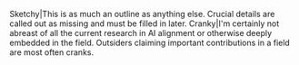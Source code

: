 Sketchy|This is as much an outline as anything else. Crucial details are called out as missing and must be filled in later.
Cranky|I'm certainly not abreast of all the current research in AI alignment or otherwise deeply embedded in the field. Outsiders claiming important contributions in a field are most often cranks.
